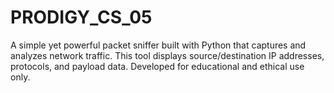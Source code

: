 # PRODIGY_CS_05
A simple yet powerful packet sniffer built with Python that captures and analyzes network traffic. This tool displays source/destination IP addresses, protocols, and payload data. Developed for educational and ethical use only.
